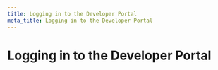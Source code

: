 ```yaml
---
title: Logging in to the Developer Portal
meta_title: Logging in to the Developer Portal
---
```


#  Logging in to the Developer Portal